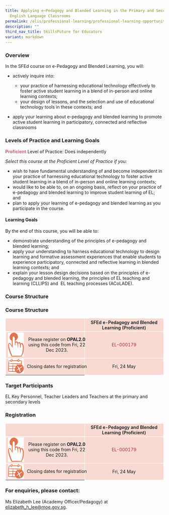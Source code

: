```yaml
---
title: Applying e–Pedagogy and Blended Learning in the Primary and Secondary
  English Language Classrooms
permalink: /elis/professional-learning/professional-learning-opportunities/primary-secondary/applying-epedagogy/
description: ""
third_nav_title: SkillsFuture for Educators
variant: markdown
---
```

### Overview

In the SFEd course on e-Pedagogy and Blended Learning, you will:

*   actively inquire into:

	*   your practice of harnessing educational technology effectively to foster active student learning in a blend of in-person and online learning contexts; 
	*   your design of lessons, and the selection and use of educational technology tools in these contexts; and

*   apply your learning about e-pedagogy and blended learning to promote active student learning in participatory, connected and reflective classrooms

### Levels of Practice and Learning Goals

<b><font color="#D35E71">Proficient</font></b>&nbsp;Level of Practice: Does independently

*Select this course at the Proficient Level of Practice if you:*

*   wish to have fundamental understanding of and become independent in your practice of harnessing educational technology to foster active student learning in a blend of in-person and online learning contexts; 
*    would like to be able to, on an ongoing basis, reflect on your practice of e-pedagogy and blended learning to improve student learning of EL; and
*    plan to apply your learning of e-pedagogy and blended learning as you participate in the course.

#### Learning Goals 

By the end of this course, you will be able to:
*   demonstrate understanding of the principles of e-pedagogy and blended learning;
*   apply your understanding to harness educational technology to design learning and formative assessment experiences that enable students to experience participatory, connected and reflective learning in blended learning contexts; and
*   explain your lesson design decisions based on the principles of e-pedagogy and blended learning, the principles of EL teaching and learning (CLLIPS) and&nbsp; EL teaching processes (ACoLADE).

### Course Structure

### Course Structure

<style>
	.table2 {
		background: #f8dad3 !important;
		width: 50% !important;
		border: 1px solid white !important;
		text-align:center !important;
		vertical-align:middle !important;
	}
	.flex {
		display: flex;
		width: 100% !important;
		height: 100% !important;
		gap: 10px !important;
		align-items:center;
		justify-content: center;
	}
</style>

<table>
	<thead>
		<tr>
			<th class="table2"></th>
			<th class="table2"><span style="font-weight:600;">SFEd e-Pedagogy and Blended Learning (Proficient)</span></th>
		</tr>
	</thead>
	<tbody>
		<tr>
		<td class="table2 flex"><img style="width:50px" alt="Picture11" src="/images/picture11.png"><span>Please register on <b>OPAL2.0</b> using this code   from Fri, 22 Dec 2023.</span></td>
			<td class="table2"><a rel="noopener noreferrer"><span style="color:#CA2126">EL-000179</span></a></td>
		</tr>
		<tr>
		<td class="table2 flex"><img style="width:50px" alt="Picture12" src="/images/picture12.png"><span>Closing dates for registration</span></td>
			<td class="table2">Fri, 24 May</td>
		</tr>
	</tbody>
</table>
		 
### Target Participants

EL Key Personnel, Teacher Leaders and Teachers at the primary and secondary levels

### Registration

<style>
	.table2 {
		background: #f8dad3 !important;
		width: 50% !important;
		border: 1px solid white !important;
		text-align:center !important;
		vertical-align:middle !important;
	}
	.flex {
		display: flex;
		width: 100% !important;
		height: 100% !important;
		gap: 10px !important;
		align-items:center;
		justify-content: center;
	}
</style>

<table>
	<thead>
		<tr>
			<th class="table2"></th>
			<th class="table2"><span style="font-weight:600;">SFEd e-Pedagogy and Blended Learning (Proficient)</span></th>
		</tr>
	</thead>
	<tbody>
		<tr>
		<td class="table2 flex"><img style="width:50px" alt="Picture11" src="/images/picture11.png"><span>Please register on <b>OPAL2.0</b> using this code   from Fri, 22 Dec 2023.</span></td>
			<td class="table2"><a rel="noopener noreferrer"><span style="color:#CA2126">EL-000179</span></a></td>
		</tr>
		<tr>
		<td class="table2 flex"><img style="width:50px" alt="Picture12" src="/images/picture12.png"><span>Closing dates for registration</span></td>
			<td class="table2">Fri, 24 May</td>
		</tr>
	</tbody>
</table>
		 
### For enquiries, please contact: 

Ms Elizabeth Lee (Academy Officer/Pedagogy) at elizabeth_h_lee@moe.gov.sg.